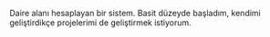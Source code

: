 Daire alanı hesaplayan bir sistem.
Basit düzeyde başladım, kendimi geliştirdikçe projelerimi de geliştirmek istiyorum.
